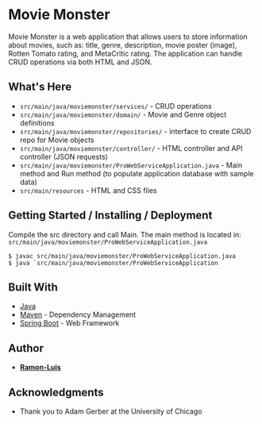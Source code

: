 # Movie Monster

Movie Monster is a web application that allows users to store information about movies, such as: title, genre, description, movie poster (image), Rotten Tomato rating, and MetaCritic rating. The application can handle CRUD operations via both HTML and JSON.  

## What's Here  
* `src/main/java/moviemonster/services/` - CRUD operations  
* `src/main/java/moviemonster/domain/` - Movie and Genre object definitions  
* `src/main/java/moviemonster/repositories/` - interface to create CRUD repo for Movie objects  
* `src/main/java/moviemonster/controller/` - HTML controller and API controller (JSON requests)  
* `src/main/java/moviemonster/ProWebServiceApplication.java` - Main method and Run method (to populate application database with sample data)  
* `src/main/resources` - HTML and CSS files


## Getting Started / Installing / Deployment  

Compile the src directory and call Main.  The main method is located in:  
`src/main/java/moviemonster/ProWebServiceApplication.java`

```
$ javac src/main/java/moviemonster/ProWebServiceApplication.java
$ java `src/main/java/moviemonster/ProWebServiceApplication
```

## Built With  

* [Java](http://www.oracle.com/technetwork/java/javase/downloads/jre8-downloads-2133155.html)  
* [Maven](https://maven.apache.org/) - Dependency Management  
* [Spring Boot](https://projects.spring.io/spring-boot/) - Web Framework  
 
## Author  

* [**Ramon-Luis**](https://github.com/ramon-luis)  

## Acknowledgments  

* Thank you to Adam Gerber at the University of Chicago